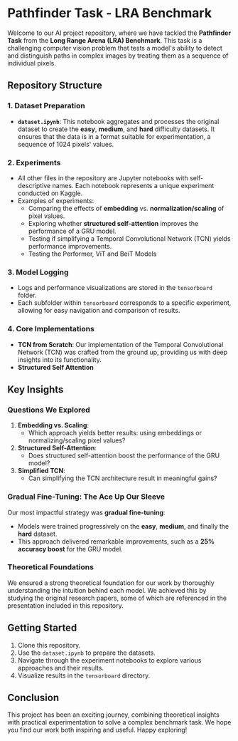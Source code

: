 # Pathfinder Task - LRA Benchmark

Welcome to our AI project repository, where we have tackled the **Pathfinder Task** from the **Long Range Arena (LRA) Benchmark**. This task is a challenging computer vision problem that tests a model's ability to detect and distinguish paths in complex images by treating them as a sequence of individual pixels.

## Repository Structure

### 1. **Dataset Preparation**
- **`dataset.ipynb`**: This notebook aggregates and processes the original dataset to create the **easy**, **medium**, and **hard** difficulty datasets. It ensures that the data is in a format suitable for experimentation, a sequence of 1024 pixels' values.

### 2. **Experiments**
- All other files in the repository are Jupyter notebooks with self-descriptive names. Each notebook represents a unique experiment conducted on Kaggle.
- Examples of experiments:
  - Comparing the effects of **embedding** vs. **normalization/scaling** of pixel values.
  - Exploring whether **structured self-attention** improves the performance of a GRU model.
  - Testing if simplifying a Temporal Convolutional Network (TCN) yields performance improvements.
  - Testing the Performer, ViT and BeiT Models

### 3. **Model Logging**
- Logs and performance visualizations are stored in the `tensorboard` folder.
- Each subfolder within `tensorboard` corresponds to a specific experiment, allowing for easy navigation and comparison of results.

### 4. **Core Implementations**
- **TCN from Scratch**: Our implementation of the Temporal Convolutional Network (TCN) was crafted from the ground up, providing us with deep insights into its functionality.
- **Structured Self Attention**

## Key Insights

### Questions We Explored
1. **Embedding vs. Scaling**: 
   - Which approach yields better results: using embeddings or normalizing/scaling pixel values?
2. **Structured Self-Attention**: 
   - Does structured self-attention boost the performance of the GRU model?
3. **Simplified TCN**:
   - Can simplifying the TCN architecture result in meaningful gains?

### Gradual Fine-Tuning: The Ace Up Our Sleeve
Our most impactful strategy was **gradual fine-tuning**:
- Models were trained progressively on the **easy**, **medium**, and finally the **hard** dataset.
- This approach delivered remarkable improvements, such as a **25% accuracy boost** for the GRU model.

### Theoretical Foundations
We ensured a strong theoretical foundation for our work by thoroughly understanding the intuition behind each model. We achieved this by studying the original research papers, some of which are referenced in the presentation included in this repository.

## Getting Started

1. Clone this repository.
2. Use the `dataset.ipynb` to prepare the datasets.
3. Navigate through the experiment notebooks to explore various approaches and their results.
4. Visualize results in the `tensorboard` directory.

## Conclusion

This project has been an exciting journey, combining theoretical insights with practical experimentation to solve a complex benchmark task. We hope you find our work both inspiring and useful. Happy exploring!